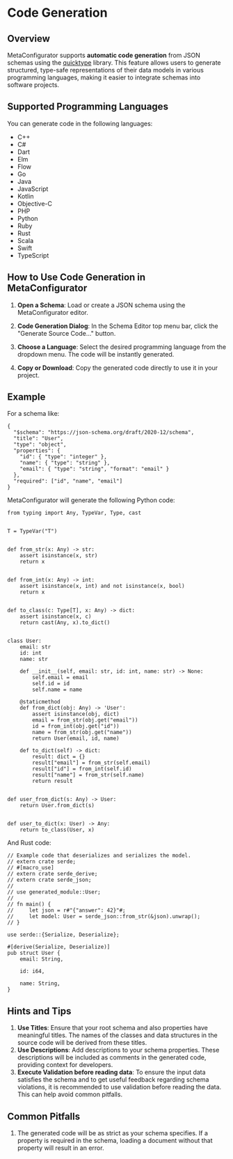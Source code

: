 # Code Generation

## Overview

MetaConfigurator supports **automatic code generation** from JSON schemas using the [quicktype](https://github.com/glideapps/quicktype) library.
This feature allows users to generate structured, type-safe representations of their data models in various programming languages, making it easier to integrate schemas into software projects.

## Supported Programming Languages

You can generate code in the following languages:

* C++
* C#
* Dart
* Elm
* Flow
* Go
* Java
* JavaScript
* Kotlin
* Objective-C
* PHP
* Python
* Ruby
* Rust
* Scala
* Swift
* TypeScript

## How to Use Code Generation in MetaConfigurator

1.  **Open a Schema**: Load or create a JSON schema using the MetaConfigurator editor.

2.  **Code Generation Dialog**: In the Schema Editor top menu bar, click the "Generate Source Code..." button.

3.  **Choose a Language**: Select the desired programming language from the dropdown menu. The code will be instantly generated.

5.  **Copy or Download**: Copy the generated code directly to use it in your project.

Example
-------

For a schema like:

```
{
  "$schema": "https://json-schema.org/draft/2020-12/schema",
  "title": "User",
  "type": "object",
  "properties": {
    "id": { "type": "integer" },
    "name": { "type": "string" },
    "email": { "type": "string", "format": "email" }
  },
  "required": ["id", "name", "email"]
}
```

MetaConfigurator will generate the following Python code:

```
from typing import Any, TypeVar, Type, cast


T = TypeVar("T")


def from_str(x: Any) -> str:
    assert isinstance(x, str)
    return x


def from_int(x: Any) -> int:
    assert isinstance(x, int) and not isinstance(x, bool)
    return x


def to_class(c: Type[T], x: Any) -> dict:
    assert isinstance(x, c)
    return cast(Any, x).to_dict()


class User:
    email: str
    id: int
    name: str

    def __init__(self, email: str, id: int, name: str) -> None:
        self.email = email
        self.id = id
        self.name = name

    @staticmethod
    def from_dict(obj: Any) -> 'User':
        assert isinstance(obj, dict)
        email = from_str(obj.get("email"))
        id = from_int(obj.get("id"))
        name = from_str(obj.get("name"))
        return User(email, id, name)

    def to_dict(self) -> dict:
        result: dict = {}
        result["email"] = from_str(self.email)
        result["id"] = from_int(self.id)
        result["name"] = from_str(self.name)
        return result


def user_from_dict(s: Any) -> User:
    return User.from_dict(s)


def user_to_dict(x: User) -> Any:
    return to_class(User, x)

```

And Rust code:

```
// Example code that deserializes and serializes the model.
// extern crate serde;
// #[macro_use]
// extern crate serde_derive;
// extern crate serde_json;
//
// use generated_module::User;
//
// fn main() {
//     let json = r#"{"answer": 42}"#;
//     let model: User = serde_json::from_str(&json).unwrap();
// }

use serde::{Serialize, Deserialize};

#[derive(Serialize, Deserialize)]
pub struct User {
    email: String,

    id: i64,

    name: String,
}
```

## Hints and Tips

1. **Use Titles**: Ensure that your root schema and also properties have meaningful titles. The names of the classes and data structures in the source code will be derived from these titles.
2. **Use Descriptions**: Add descriptions to your schema properties. These descriptions will be included as comments in the generated code, providing context for developers.
3. **Execute Validation before reading data**: To ensure the input data satisfies the schema and to get useful feedback regarding schema violations, it is recommended to use validation before reading the data. This can help avoid common pitfalls.

## Common Pitfalls

1. The generated code will be as strict as your schema specifies. If a property is required in the schema, loading a document without that property will result in an error.